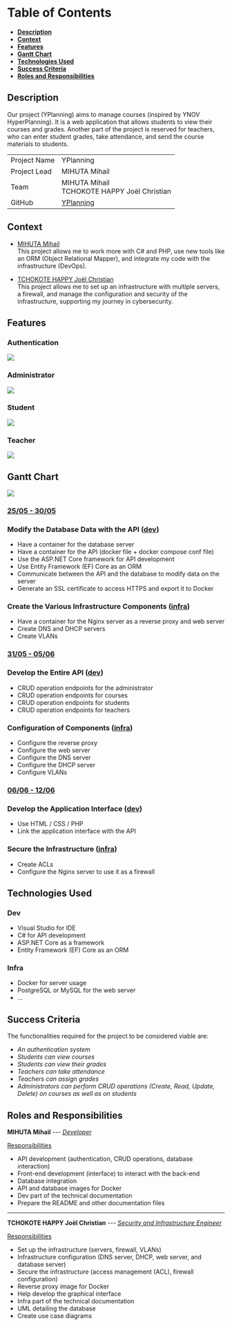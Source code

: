# Table of Contents
- [**Description**](#description)
- [**Context**](#context)
- [**Features**](#features)
- [**Gantt Chart**](#gantt-chart)
- [**Technologies Used**](#technologies-used)
- [**Success Criteria**](#success-criteria)
- [**Roles and Responsibilities**](#roles-and-responsibilities)

## Description
Our project (YPlanning) aims to manage courses (inspired by YNOV HyperPlanning). It is a web application that allows students to view their courses and grades. Another part of the project is reserved for teachers, who can enter student grades, take attendance, and send the course materials to students.

|                |                                                          |
|:---------------|:---------------------------------------------------------|
| Project Name   | YPlanning                                                |
| Project Lead   | MIHUTA Mihail                                            |
| Team           | MIHUTA Mihail <br> TCHOKOTE HAPPY Joël Christian         |
| GitHub         | [YPlanning](https://github.com/MihutaMihail/YPlanning)   |

## Context
- <ins>MIHUTA Mihail</ins> <br>
This project allows me to work more with C# and PHP, use new tools like an ORM (Object Relational Mapper), and integrate my code with the infrastructure (DevOps).

- <ins>TCHOKOTE HAPPY Joël Christian</ins> <br>
This project allows me to set up an infrastructure with multiple servers, a firewall, and manage the configuration and security of the infrastructure, supporting my journey in cybersecurity.

## Features
### Authentication
<img src="./Img/use_case_authentification.jpg">

### Administrator
<img src="./Img/use_case_admin.jpg">

### Student
<img src="./Img/use_case_etudiant.jpg">

### Teacher
<img src="./Img/use_case_prof.jpg">

## Gantt Chart
<img src="./../Gantt/gantt.JPG">

### <ins>25/05 - 30/05</ins>
### Modify the Database Data with the API (<ins>dev</ins>)
- Have a container for the database server
- Have a container for the API (docker file + docker compose conf file)
- Use the ASP.NET Core framework for API development
- Use Entity Framework (EF) Core as an ORM
- Communicate between the API and the database to modify data on the server
- Generate an SSL certificate to access HTTPS and export it to Docker

### Create the Various Infrastructure Components (<ins>infra</ins>)
- Have a container for the Nginx server as a reverse proxy and web server
- Create DNS and DHCP servers
- Create VLANs

### <ins>31/05 - 05/06</ins>
### Develop the Entire API (<ins>dev</ins>)
- CRUD operation endpoints for the administrator
- CRUD operation endpoints for courses
- CRUD operation endpoints for students
- CRUD operation endpoints for teachers

### Configuration of Components (<ins>infra</ins>)
- Configure the reverse proxy
- Configure the web server
- Configure the DNS server
- Configure the DHCP server
- Configure VLANs

### <ins>06/06 - 12/06</ins>
### Develop the Application Interface (<ins>dev</ins>)
- Use HTML / CSS / PHP
- Link the application interface with the API

### Secure the Infrastructure (<ins>infra</ins>)
- Create ACLs
- Configure the Nginx server to use it as a firewall

## Technologies Used
### Dev
- Visual Studio for IDE
- C# for API development
- ASP.NET Core as a framework
- Entity Framework (EF) Core as an ORM

### Infra
- Docker for server usage
- PostgreSQL or MySQL for the web server
- ...

## Success Criteria
The functionalities required for the project to be considered viable are:

- *An authentication system*
- *Students can view courses* 
- *Students can view their grades*
- *Teachers can take attendance*
- *Teachers can assign grades*
- *Administrators can perform CRUD operations (Create, Read, Update, Delete) on courses as well as on students*

## Roles and Responsibilities
**MIHUTA Mihail** --- <ins>*Developer*</ins>

<ins>Responsibilities</ins>
- API development (authentication, CRUD operations, database interaction)
- Front-end development (interface) to interact with the back-end
- Database integration
- API and database images for Docker
- Dev part of the technical documentation
- Prepare the README and other documentation files

---

**TCHOKOTE HAPPY Joël Christian** --- <ins>*Security and Infrastructure Engineer*</ins>

<ins>Responsibilities</ins>
- Set up the infrastructure (servers, firewall, VLANs)
- Infrastructure configuration (DNS server, DHCP, web server, and database server)
- Secure the infrastructure (access management (ACL), firewall configuration)
- Reverse proxy image for Docker
- Help develop the graphical interface
- Infra part of the technical documentation
- UML detailing the database
- Create use case diagrams
